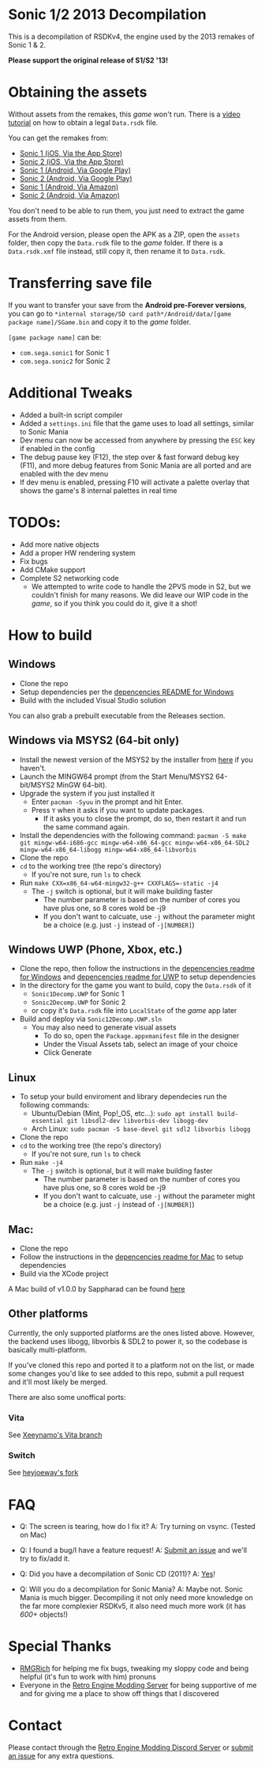 # Sonic 1/2 2013 Decompilation
This is a decompilation of RSDKv4, the engine used by the 2013 remakes of Sonic 1 & 2.

**Please support the original release of S1/S2 '13!**

# Obtaining the assets
Without assets from the remakes, this *game* won't run.
There is a [video tutorial](https://www.youtube.com/watch?v=gzIfRW91IxE) on how to obtain a legal `Data.rsdk` file.

You can get the remakes from:
  * [Sonic 1 (iOS, Via the App Store)](https://apps.apple.com/au/app/sonic-the-hedgehog-classic/id316050001)
  * [Sonic 2 (iOS, Via the App Store)](https://apps.apple.com/au/app/sonic-the-hedgehog-2-classic/id347415188)
  * [Sonic 1 (Android, Via Google Play)](https://play.google.com/store/apps/details?id=com.sega.sonic1px&hl=en_AU&gl=US)
  * [Sonic 2 (Android, Via Google Play)](https://play.google.com/store/apps/details?id=com.sega.sonic2.runner&hl=en_AU&gl=US)
  * [Sonic 1 (Android, Via Amazon)](https://www.amazon.com.au/Sega-of-America-Sonic-Hedgehog/dp/B00D74DVKM)
  * [Sonic 2 (Android, Via Amazon)](https://www.amazon.com.au/Sega-of-America-Sonic-Hedgehog/dp/B00HAPRVWS)

You don't need to be able to run them, you just need to extract the game assets from them.

For the Android version, please open the APK as a ZIP, open the `assets` folder, then copy the `Data.rsdk` file to the *game* folder.
If there is a `Data.rsdk.xmf` file instead, still copy it, then rename it to `Data.rsdk`.

# Transferring save file
If you want to transfer your save from the **Android pre-Forever versions**,
you can go to `*internal storage/SD card path*/Android/data/[game package name]/SGame.bin` and copy it to the *game* folder.

`[game package name]` can be:
  * `com.sega.sonic1` for Sonic 1
  * `com.sega.sonic2` for Sonic 2

# Additional Tweaks
* Added a built-in script compiler
* Added a `settings.ini` file that the game uses to load all settings, similar to Sonic Mania
* Dev menu can now be accessed from anywhere by pressing the `ESC` key if enabled in the config
* The debug pause key (F12), the step over & fast forward debug key (F11), and more debug features from Sonic Mania are all ported and are enabled with the dev menu
* If dev menu is enabled, pressing F10 will activate a palette overlay that shows the game's 8 internal palettes in real time

# TODOs:
- Add more native objects
- Add a proper HW rendering system
- Fix bugs
- Add CMake support
- Complete S2 networking code
  * We attempted to write code to handle the 2PVS mode in S2, but we couldn't finish for many reasons.
    We did leave our WIP code in the *game*, so if you think you could do it, give it a shot!

# How to build

## Windows

* Clone the repo
* Setup dependencies per the [depencencies README for Windows](./dependencies/windows/dependencies.txt)
* Build with the included Visual Studio solution

You can also grab a prebuilt executable from the Releases section.

## Windows via MSYS2 (64-bit only)

* Install the newest version of the MSYS2 by the installer from [here](https://www.msys2.org/) if you haven't.
* Launch the MINGW64 prompt (from the Start Menu/MSYS2 64-bit/MSYS2 MinGW 64-bit).
* Upgrade the system if you just installed it
  * Enter `pacman -Syuu` in the prompt and hit Enter.
  * Press `Y` when it asks if you want to update packages.
    * If it asks you to close the prompt, do so, then restart it and run the same command again.
* Install the dependencies with the following command:
  `pacman -S make git mingw-w64-i686-gcc mingw-w64-x86_64-gcc mingw-w64-x86_64-SDL2 mingw-w64-x86_64-libogg mingw-w64-x86_64-libvorbis`
* Clone the repo
* `cd` to the working tree (the repo's directory)
  * If you're not sure, run `ls` to check
* Run `make CXX=x86_64-w64-mingw32-g++ CXXFLAGS=-static -j4`
  * The `-j` switch is optional, but it will make building faster
    * The number parameter is based on the number of cores you have plus one, so 8 cores wold be -j9
    * If you don't want to calcuate, use `-j` without the parameter might be a choice (e.g. just `-j` instead of `-j[NUMBER]`)

## Windows UWP (Phone, Xbox, etc.)
* Clone the repo, then follow the instructions in the [depencencies readme for Windows](./dependencies/windows/dependencies.txt) and [depencencies readme for UWP](./dependencies/windows-uwp/dependencies.txt) to setup dependencies
* In the directory for the game you want to build, copy the `Data.rsdk` of it
  * `Sonic1Decomp.UWP` for Sonic 1
  * `Sonic2Decomp.UWP` for Sonic 2
  * or copy it's `Data.rsdk` file into `LocalState` of the *game* app later
* Build and deploy via `Sonic12Decomp.UWP.sln`
  * You may also need to generate visual assets
    * To do so, open the `Package.appxmanifest` file in the designer
    * Under the Visual Assets tab, select an image of your choice
    * Click Generate

## Linux
* To setup your build enviroment and library dependecies run the following commands:
  * Ubuntu/Debian (Mint, Pop!_OS, etc...): `sudo apt install build-essential git libsdl2-dev libvorbis-dev libogg-dev`
  * Arch Linux: `sudo pacman -S base-devel git sdl2 libvorbis libogg`
* Clone the repo
* `cd` to the working tree (the repo's directory)
  * If you're not sure, run `ls` to check
* Run `make -j4`
  * The `-j` switch is optional, but it will make building faster
    * The number parameter is based on the number of cores you have plus one, so 8 cores wold be -j9
    * If you don't want to calcuate, use `-j` without the parameter might be a choice (e.g. just `-j` instead of `-j[NUMBER]`)

## Mac:
* Clone the repo
* Follow the instructions in the [depencencies readme for Mac](./dependencies/mac/dependencies.txt) to setup dependencies
* Build via the XCode project

A Mac build of v1.0.0 by Sappharad can be found [here](https://github.com/Sappharad/Sonic-1-2-2013-Decompilation/releases/tag/1.0.0mac)

## Other platforms
Currently, the only supported platforms are the ones listed above.
However, the backend uses libogg, libvorbis & SDL2 to power it, so the codebase is basically multi-platform.

If you've cloned this repo and ported it to a platform not on the list, or made some changes you'd like to see added to this repo, submit a pull request and it'll most likely be merged.

There are also some unoffical ports:

### Vita
See [Xeeynamo's Vita branch](https://github.com/xeeynamo/Sonic-1-2-2013-Decompilation)

### Switch
See [heyjoeway's fork](https://github.com/heyjoeway/Sonic-1-2-2013-Decompilation)

# FAQ

* Q: The screen is tearing, how do I fix it?
A: Try turning on vsync. (Tested on Mac)

* Q: I found a bug/I have a feature request!
A: [Submit an issue](https://github.com/Rubberduckycooly/Sonic-1-2-2013-Decompilation/issues) and we'll try to fix/add it.

* Q: Did you have a decompilation of Sonic CD (2011)?
A: [Yes](https://github.com/Rubberduckycooly/Sonic-CD-11-Decompilation)!

* Q: Will you do a decompilation for Sonic Mania?
A: Maybe not. Sonic Mania is much bigger. Decompiling it not only need more knowledge on the far more complexier RSDKv5, it also need much more work (it has _600+_ objects!)

# Special Thanks
* [RMGRich](https://github.com/MGRich) for helping me fix bugs, tweaking my sloppy code and being helpful (it's fun to work with him) pronuns
* Everyone in the [Retro Engine Modding Server](https://dc.railgun.works/retroengine) for being supportive of me and for giving me a place to show off things that I discovered

# Contact
Please contact through the [Retro Engine Modding Discord Server](https://dc.railgun.works/retroengine) or [submit an issue](https://github.com/Rubberduckycooly/Sonic-1-2-2013-Decompilation/issues) for any extra questions.
